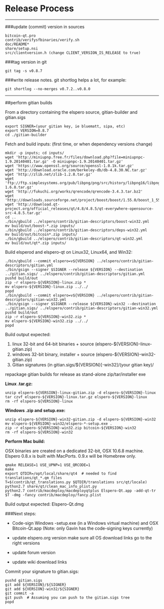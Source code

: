 Release Process
====================

* * *

###update (commit) version in sources


	bitcoin-qt.pro
	contrib/verifysfbinaries/verify.sh
	doc/README*
	share/setup.nsi
	src/clientversion.h (change CLIENT_VERSION_IS_RELEASE to true)

###tag version in git

	git tag -s v0.8.7

###write release notes. git shortlog helps a lot, for example:

	git shortlog --no-merges v0.7.2..v0.8.0

* * *

##perform gitian builds

 From a directory containing the elspero source, gitian-builder and gitian.sigs
  
	export SIGNER=(your gitian key, ie bluematt, sipa, etc)
	export VERSION=0.8.7
	cd ./gitian-builder

 Fetch and build inputs: (first time, or when dependency versions change)

	mkdir -p inputs; cd inputs/
	wget 'http://miniupnp.free.fr/files/download.php?file=miniupnpc-1.9.20140401.tar.gz' -O miniupnpc-1.9.20140401.tar.gz'
	wget 'https://www.openssl.org/source/openssl-1.0.1k.tar.gz'
	wget 'http://download.oracle.com/berkeley-db/db-4.8.30.NC.tar.gz'
	wget 'http://zlib.net/zlib-1.2.8.tar.gz'
	wget 'ftp://ftp.simplesystems.org/pub/libpng/png/src/history/libpng16/libpng-1.6.8.tar.gz'
	wget 'http://fukuchi.org/works/qrencode/qrencode-3.4.3.tar.bz2'
	wget 'http://downloads.sourceforge.net/project/boost/boost/1.55.0/boost_1_55_0.tar.bz2'
	wget 'http://download.qt-project.org/official_releases/qt/4.8/4.8.5/qt-everywhere-opensource-src-4.8.5.tar.gz'
	cd ..
	./bin/gbuild ../elspero/contrib/gitian-descriptors/boost-win32.yml
	mv build/out/boost-*.zip inputs/
	./bin/gbuild ../elspero/contrib/gitian-descriptors/deps-win32.yml
	mv build/out/bitcoin*.zip inputs/
	./bin/gbuild ../elspero/contrib/gitian-descriptors/qt-win32.yml
	mv build/out/qt*.zip inputs/

 Build elsperod and elspero-qt on Linux32, Linux64, and Win32:
  
	./bin/gbuild --commit elspero=v${VERSION} ../elspero/contrib/gitian-descriptors/gitian.yml
	./bin/gsign --signer $SIGNER --release ${VERSION} --destination ../gitian.sigs/ ../elspero/contrib/gitian-descriptors/gitian.yml
	pushd build/out
	zip -r elspero-${VERSION}-linux.zip *
	mv elspero-${VERSION}-linux.zip ../../
	popd
	./bin/gbuild --commit elspero=v${VERSION} ../elspero/contrib/gitian-descriptors/gitian-win32.yml
	./bin/gsign --signer $SIGNER --release ${VERSION}-win32 --destination ../gitian.sigs/ ../elspero/contrib/gitian-descriptors/gitian-win32.yml
	pushd build/out
	zip -r elspero-${VERSION}-win32.zip *
	mv elspero-${VERSION}-win32.zip ../../
	popd

  Build output expected:

  1. linux 32-bit and 64-bit binaries + source (elspero-${VERSION}-linux-gitian.zip)
  2. windows 32-bit binary, installer + source (elspero-${VERSION}-win32-gitian.zip)
  3. Gitian signatures (in gitian.sigs/${VERSION}[-win32]/(your gitian key)/

repackage gitian builds for release as stand-alone zip/tar/installer exe

**Linux .tar.gz:**

	unzip elspero-${VERSION}-linux-gitian.zip -d elspero-${VERSION}-linux
	tar czvf elspero-${VERSION}-linux.tar.gz elspero-${VERSION}-linux
	rm -rf elspero-${VERSION}-linux

**Windows .zip and setup.exe:**

	unzip elspero-${VERSION}-win32-gitian.zip -d elspero-${VERSION}-win32
	mv elspero-${VERSION}-win32/elspero-*-setup.exe .
	zip -r elspero-${VERSION}-win32.zip bitcoin-${VERSION}-win32
	rm -rf elspero-${VERSION}-win32

**Perform Mac build:**

  OSX binaries are created on a dedicated 32-bit, OSX 10.6.8 machine.
  Elspero 0.8.x is built with MacPorts.  0.9.x will be Homebrew only.

	qmake RELEASE=1 USE_UPNP=1 USE_QRCODE=1
	make
	export QTDIR=/opt/local/share/qt4  # needed to find translations/qt_*.qm files
	T=$(contrib/qt_translations.py $QTDIR/translations src/qt/locale)
	python2.7 share/qt/clean_mac_info_plist.py
	python2.7 contrib/macdeploy/macdeployqtplus Elspero-Qt.app -add-qt-tr $T -dmg -fancy contrib/macdeploy/fancy.plist

 Build output expected: Elspero-Qt.dmg

###Next steps:

* Code-sign Windows -setup.exe (in a Windows virtual machine) and
  OSX Bitcoin-Qt.app (Note: only Gavin has the code-signing keys currently)

* update elspero.org version
  make sure all OS download links go to the right versions

* update forum version

* update wiki download links

Commit your signature to gitian.sigs:

	pushd gitian.sigs
	git add ${VERSION}/${SIGNER}
	git add ${VERSION}-win32/${SIGNER}
	git commit -a
	git push  # Assuming you can push to the gitian.sigs tree
	popd

